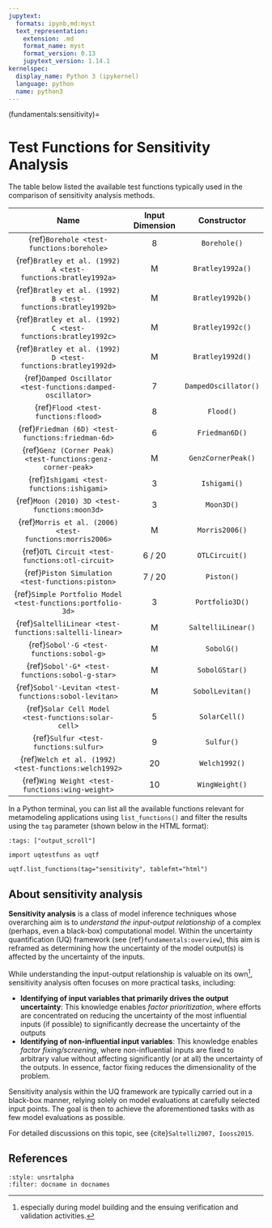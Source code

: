 ```yaml
---
jupytext:
  formats: ipynb,md:myst
  text_representation:
    extension: .md
    format_name: myst
    format_version: 0.13
    jupytext_version: 1.14.1
kernelspec:
  display_name: Python 3 (ipykernel)
  language: python
  name: python3
---
```


(fundamentals:sensitivity)=
# Test Functions for Sensitivity Analysis

The table below listed the available test functions typically used
in the comparison of sensitivity analysis methods.

|                             Name                             | Input Dimension |     Constructor      |
|:------------------------------------------------------------:|:---------------:|:--------------------:|
|          {ref}`Borehole <test-functions:borehole>`           |        8        |     `Borehole()`     |
| {ref}`Bratley et al. (1992) A <test-functions:bratley1992a>` |        M        |   `Bratley1992a()`   |
| {ref}`Bratley et al. (1992) B <test-functions:bratley1992b>` |        M        |   `Bratley1992b()`   |
| {ref}`Bratley et al. (1992) C <test-functions:bratley1992c>` |        M        |   `Bratley1992c()`   |
| {ref}`Bratley et al. (1992) D <test-functions:bratley1992d>` |        M        |   `Bratley1992d()`   |
| {ref}`Damped Oscillator <test-functions:damped-oscillator>`  |        7        | `DampedOscillator()` |
|             {ref}`Flood <test-functions:flood>`              |        8        |      `Flood()`       |
|      {ref}`Friedman (6D) <test-functions:friedman-6d>`       |        6        |    `Friedman6D()`    |
| {ref}`Genz (Corner Peak) <test-functions:genz-corner-peak>`  |        M        |  `GenzCornerPeak()`  |
|          {ref}`Ishigami <test-functions:ishigami>`           |        3        |     `Ishigami()`     |
|        {ref}`Moon (2010) 3D <test-functions:moon3d>`         |        3        |      `Moon3D()`      |
|   {ref}`Morris et al. (2006) <test-functions:morris2006>`    |        M        |    `Morris2006()`    |
|       {ref}`OTL Circuit <test-functions:otl-circuit>`        |     6 / 20      |    `OTLCircuit()`    |
|       {ref}`Piston Simulation <test-functions:piston>`       |     7 / 20      |      `Piston()`      |
| {ref}`Simple Portfolio Model <test-functions:portfolio-3d>`  |        3        |   `Portfolio3D()`    |
|    {ref}`SaltelliLinear <test-functions:saltelli-linear>`    |        M        |  `SaltelliLinear()`  |
|           {ref}`Sobol'-G <test-functions:sobol-g>`           |        M        |      `SobolG()`      |
|        {ref}`Sobol'-G* <test-functions:sobol-g-star>`        |        M        |    `SobolGStar()`    |
|     {ref}`Sobol'-Levitan <test-functions:sobol-levitan>`     |        M        |   `SobolLevitan()`   |
|     {ref}`Solar Cell Model <test-functions:solar-cell>`      |        5        |    `SolarCell()`     |
|            {ref}`Sulfur <test-functions:sulfur>`             |        9        |      `Sulfur()`      |
|    {ref}`Welch et al. (1992) <test-functions:welch1992>`     |       20        |    `Welch1992()`     |
|       {ref}`Wing Weight <test-functions:wing-weight>`        |       10        |    `WingWeight()`    |

In a Python terminal, you can list all the available functions relevant
for metamodeling applications using ``list_functions()``
and filter the results  using the ``tag`` parameter
(shown below in the HTML format):

```{code-cell} ipython3
:tags: ["output_scroll"]

import uqtestfuns as uqtf

uqtf.list_functions(tag="sensitivity", tablefmt="html")
```

## About sensitivity analysis

**Sensitivity analysis** is a class of model inference techniques
whose overarching aim is to _understand the input-output relationship_
of a complex (perhaps, even a black-box) computational model.
Within the uncertainty quantification (UQ) framework
(see {ref}`fundamentals:overview`), this aim is reframed as determining
how the uncertainty of the model output(s) is affected
by the uncertainty of the inputs.

While understanding the input-output relationship is valuable on its own[^model-building],
sensitivity analysis often focuses on more practical tasks, including:

- **Identifying of input variables that primarily drives the output uncertainty**:
  This knowledge enables _factor prioritization_, where efforts are concentrated
  on reducing the uncertainty of the most influential inputs (if possible)
  to significantly decrease the uncertainty of the outputs
- **Identifying of non-influential input variables**:
  This knowledge enables _factor fixing/screening_, where non-influential
  inputs are fixed to arbitrary value without 
  affecting significantly (or at all) the uncertainty of the outputs.
  In essence, factor fixing reduces the dimensionality of the problem.

Sensitivity analysis within the UQ framework are typically carried out in
a black-box manner, relying solely on model evaluations at carefully
selected input points.
The goal is then to achieve the aforementioned tasks with as few model
evaluations as possible.

For detailed discussions on this topic, see {cite}`Saltelli2007, Iooss2015`.

## References

```{bibliography}
:style: unsrtalpha
:filter: docname in docnames
```

[^model-building]: especially during model building and the ensuing verification
and validation activities.
